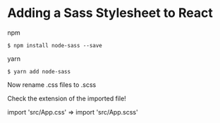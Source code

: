 # Adding a Sass Stylesheet to React


npm
```
$ npm install node-sass --save
```
yarn
```
$ yarn add node-sass
```
Now rename .css files to .scss

Check the extension of the imported file!

import 'src/App.css' => import 'src/App.scss'